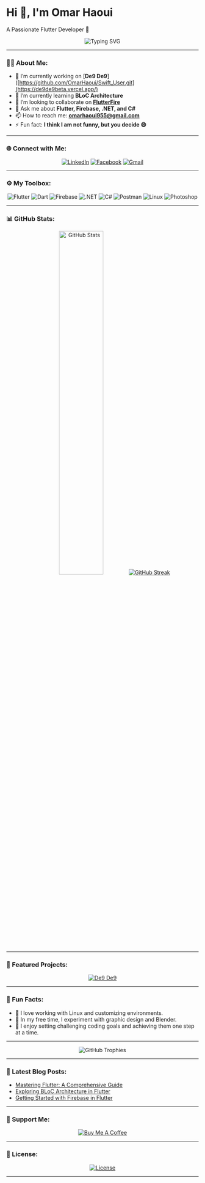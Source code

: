 # Hi 👋, I'm Omar Haoui
A Passionate Flutter Developer 🚀

<p align="center">
  <img src="https://readme-typing-svg.demolab.com?font=Fira+Code&size=22&pause=1000&color=36BCF7&width=435&lines=Flutter+enthusiast+%F0%9F%8D%80;Exploring+BLoC+patterns;Open+Source+Contributor;Always+learning+new+technologies!" alt="Typing SVG" />
</p>

---

### 👨‍💻 About Me:
- 🔭 I’m currently working on [**De9 De9**]([https://github.com/OmarHaoui/Swift_User.git](https://de9de9beta.vercel.app/)  
- 🌱 I’m currently learning **BLoC Architecture**  
- 👯 I’m looking to collaborate on [**FlutterFire**](https://github.com/firebase/flutterfire)  
- 💬 Ask me about **Flutter, Firebase, .NET, and C#**  
- 📫 How to reach me: **omarhaoui955@gmail.com**  
- ⚡ Fun fact: **I think I am not funny, but you decide 😄**

---

### 🌐 Connect with Me:
<p align="center">
  <a href="https://www.linkedin.com/in/omarhaoui/" target="_blank"><img src="https://img.shields.io/badge/LinkedIn-%230077B5.svg?style=for-the-badge&logo=linkedin&logoColor=white" alt="LinkedIn"/></a>
  <a href="https://www.facebook.com/omarhaoui.955/" target="_blank"><img src="https://img.shields.io/badge/Facebook-%231877F2.svg?style=for-the-badge&logo=facebook&logoColor=white" alt="Facebook"/></a>
  <a href="mailto:omarhaoui955@gmail.com"><img src="https://img.shields.io/badge/Gmail-D14836.svg?style=for-the-badge&logo=gmail&logoColor=white" alt="Gmail"/></a>
</p>

---

### ⚙️ My Toolbox:
<p align="center">
  <img src="https://img.shields.io/badge/Flutter-%2302569B.svg?style=for-the-badge&logo=Flutter&logoColor=white" alt="Flutter"/>
  <img src="https://img.shields.io/badge/Dart-%230175C2.svg?style=for-the-badge&logo=Dart&logoColor=white" alt="Dart"/>
  <img src="https://img.shields.io/badge/Firebase-%23FFCA28.svg?style=for-the-badge&logo=firebase&logoColor=black" alt="Firebase"/>
  <img src="https://img.shields.io/badge/.NET-%235C2D91.svg?style=for-the-badge&logo=dotnet&logoColor=white" alt=".NET"/>
  <img src="https://img.shields.io/badge/C%23-%23239120.svg?style=for-the-badge&logo=csharp&logoColor=white" alt="C#"/>
  <img src="https://img.shields.io/badge/Postman-FF6C37.svg?style=for-the-badge&logo=postman&logoColor=white" alt="Postman"/>
  <img src="https://img.shields.io/badge/Linux-%23FCC624.svg?style=for-the-badge&logo=linux&logoColor=black" alt="Linux"/>
  <img src="https://img.shields.io/badge/Photoshop-31A8FF.svg?style=for-the-badge&logo=adobephotoshop&logoColor=white" alt="Photoshop"/>
</p>

---

### 📊 GitHub Stats:
<p align="center">
  <img src="https://github-readme-stats.vercel.app/api?username=OmarHaoui&show_icons=true&theme=radical" alt="GitHub Stats" width="48%" />
  <a href="https://git.io/streak-stats"><img src="https://streak-stats.demolab.com?user=OmarHaoui" alt="GitHub Streak" /></a>
</p>



---

### 🌟 Featured Projects:
<p align="center">
  <a href="https://github.com/OmarHaoui/Swift_User.git">
    <img src="https://github-readme-stats.vercel.app/api/pin/?username=OmarHaoui&repo=Swift_User&theme=radical" alt="De9 De9"/>
  </a>
</p>

---

### 🚀 Fun Facts:
- 🐧 I love working with Linux and customizing environments.
- 📸 In my free time, I experiment with graphic design and Blender.
- 🎯 I enjoy setting challenging coding goals and achieving them one step at a time.

---

<p align="center">
  <img src="https://github-profile-trophy.vercel.app/?username=OmarHaoui&theme=radical&margin-w=15&column=7" alt="GitHub Trophies"/>
</p>

---

### 📝 Latest Blog Posts:
<!-- BLOG-POST-LIST:START -->
- [Mastering Flutter: A Comprehensive Guide](https://example.com)
- [Exploring BLoC Architecture in Flutter](https://example.com)
- [Getting Started with Firebase in Flutter](https://example.com)
<!-- BLOG-POST-LIST:END -->

---

### 🎉 Support Me:
<p align="center">
  <a href="https://www.buymeacoffee.com/omarhaoui" target="_blank"><img src="https://img.shields.io/badge/Buy_Me_A_Coffee-FFDD00?style=for-the-badge&logo=buy-me-a-coffee&logoColor=black" alt="Buy Me A Coffee"/></a>
</p>

---

### 📜 License:
<p align="center">
  <a href="https://github.com/OmarHaoui/OmarHaoui/blob/main/LICENSE">
    <img src="https://img.shields.io/badge/License-MIT-blue.svg" alt="License"/>
  </a>
</p>

---

